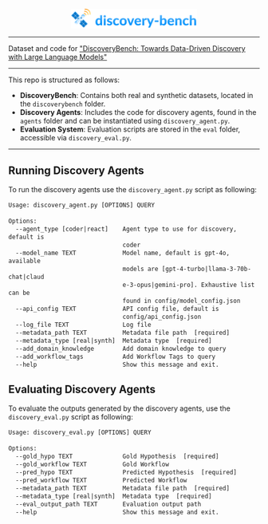 <p align="center">
  <a href="[https://github.com/princeton-nlp/Llamao](https://github.com/allenai/discoverybench)">
    <img src="assets/discovery-bench-logo.png" width="50%" alt="DiscoveryBench" />
  </a>
</p>

  
---

Dataset and code for ["DiscoveryBench: Towards Data-Driven Discovery with Large Language Models"](#)

---

This repo is structured as follows:

- **DiscoveryBench**: Contains both real and synthetic datasets, located in the `discoverybench` folder.
- **Discovery Agents**: Includes the code for discovery agents, found in the `agents` folder and can be instantiated using `discovery_agent.py`.
- **Evaluation System**: Evaluation scripts are stored in the `eval` folder, accessible via `discovery_eval.py`.

---

## Running Discovery Agents

To run the discovery agents use the `discovery_agent.py` script as following:

```
Usage: discovery_agent.py [OPTIONS] QUERY

Options:
  --agent_type [coder|react]    Agent type to use for discovery, default is
                                coder
  --model_name TEXT             Model name, default is gpt-4o, available
                                models are [gpt-4-turbo|llama-3-70b-chat|claud
                                e-3-opus|gemini-pro]. Exhaustive list can be
                                found in config/model_config.json
  --api_config TEXT             API config file, default is
                                config/api_config.json
  --log_file TEXT               Log file
  --metadata_path TEXT          Metadata file path  [required]
  --metadata_type [real|synth]  Metadata type  [required]
  --add_domain_knowledge        Add domain knowledge to query
  --add_workflow_tags           Add Workflow Tags to query
  --help                        Show this message and exit.
```

## Evaluating Discovery Agents

To evaluate the outputs generated by the discovery agents, use the `discovery_eval.py` script as following:

```
Usage: discovery_eval.py [OPTIONS] QUERY

Options:
  --gold_hypo TEXT              Gold Hypothesis  [required]
  --gold_workflow TEXT          Gold Workflow
  --pred_hypo TEXT              Predicted Hypothesis  [required]
  --pred_workflow TEXT          Predicted Workflow
  --metadata_path TEXT          Metadata file path  [required]
  --metadata_type [real|synth]  Metadata type  [required]
  --eval_output_path TEXT       Evaluation output path
  --help                        Show this message and exit.
```


